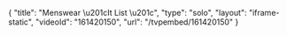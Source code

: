 {
    "title": "Menswear \u201cIt List \u201c",
    "type": "solo",
    "layout": "iframe-static",
    "videoId": "161420150",
    "url": "\/tvpembed\/161420150"
}